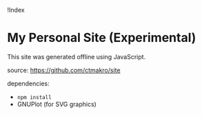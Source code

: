!Index

# My Personal Site (Experimental)

This site was generated offline using JavaScript.

source: <https://github.com/ctmakro/site>

dependencies:

- `npm install`
- GNUPlot (for SVG graphics)

<div align=center>
<plot
unset key
set title "sinc(x)"
plot [-10:10][-.5:1.2] sinc(x)=sin(pi*x)/(pi*x), sinc(x)
/>
</div>
